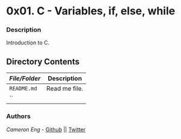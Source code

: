 # 0x01. C - Variables, if, else, while
### Description
Introduction to C.

## Directory Contents

|   ***File/Folder***    |  **Description**                       |
|---------------|---------------------------------------|
| `README.md` |  Read me file. |
| `` |  |

### Authors
*Cameron Eng* - [Github](https://github.com/c_eng/) || [Twitter](https://twitter.com/c33Eng)
